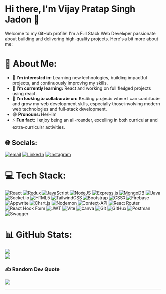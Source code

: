 # Hi there, I'm Vijay Pratap Singh Jadon 👋

Welcome to my GitHub profile! I'm a Full Stack Web Developer passionate about building and delivering high-quality projects. Here's a bit more about me:
# 💫 About Me:
- 👀 **I’m interested in:** Learning new technologies, building impactful projects, and continuously improving my skills.
- 🌱 **I’m currently learning:** React and working on full fledged projects using react.
- 💞️ **I’m looking to collaborate on:** Exciting projects where I can contribute and grow my web development skills, especially those involving modern web technologies and full-stack development.
- 😄 **Pronouns:** He/Him
- ⚡ **Fun fact:** I enjoy being an all-rounder, excelling in both curricular and extra-curricular activities.

## 🌐 Socials:
[![email](https://img.shields.io/badge/Email-D14836?logo=gmail&logoColor=white)](mailto:vijaypratapsinghjadon22@gmail.com) [![LinkedIn](https://img.shields.io/badge/LinkedIn-%230077B5.svg?logo=linkedin&logoColor=white)](https://linkedin.com/in/vijayjadon22)  [![Instagram](https://img.shields.io/badge/Instagram-%23E4405F.svg?logo=Instagram&logoColor=white)](https://instagram.com/im_vijay_jadon) 

# 💻 Tech Stack:
![React](https://img.shields.io/badge/react-%2320232a.svg?style=flat&logo=react&logoColor=%2361DAFB) ![Redux](https://img.shields.io/badge/redux-%23593d88.svg?style=flat&logo=redux&logoColor=white) ![JavaScript](https://img.shields.io/badge/javascript-%23323330.svg?style=flat&logo=javascript&logoColor=%23F7DF1E) ![NodeJS](https://img.shields.io/badge/node.js-6DA55F?style=flat&logo=node.js&logoColor=white) ![Express.js](https://img.shields.io/badge/express.js-%23404d59.svg?style=flat&logo=express&logoColor=%2361DAFB)  ![MongoDB](https://img.shields.io/badge/MongoDB-%234ea94b.svg?style=flat&logo=mongodb&logoColor=white) ![Java](https://img.shields.io/badge/java-%23ED8B00.svg?style=flat&logo=openjdk&logoColor=white) ![Socket.io](https://img.shields.io/badge/Socket.io-black?style=flat&logo=socket.io&badgeColor=010101) ![HTML5](https://img.shields.io/badge/html5-%23E34F26.svg?style=flat&logo=html5&logoColor=white) ![TailwindCSS](https://img.shields.io/badge/tailwindcss-%2338B2AC.svg?style=flat&logo=tailwind-css&logoColor=white) ![Bootstrap](https://img.shields.io/badge/bootstrap-%238511FA.svg?style=flat&logo=bootstrap&logoColor=white) ![CSS3](https://img.shields.io/badge/css3-%231572B6.svg?style=flat&logo=css3&logoColor=white) ![Firebase](https://img.shields.io/badge/firebase-%23039BE5.svg?style=flat&logo=firebase) ![Appwrite](https://img.shields.io/badge/Appwrite-%23FD366E.svg?style=flat&logo=appwrite&logoColor=white) ![Chart.js](https://img.shields.io/badge/chart.js-F5788D.svg?style=flat&logo=chart.js&logoColor=white) ![Nodemon](https://img.shields.io/badge/NODEMON-%23323330.svg?style=flat&logo=nodemon&logoColor=%BBDEAD) ![Context-API](https://img.shields.io/badge/Context--Api-000000?style=flat&logo=react) ![React Router](https://img.shields.io/badge/React_Router-CA4245?style=flat&logo=react-router&logoColor=white) ![React Hook Form](https://img.shields.io/badge/React%20Hook%20Form-%23EC5990.svg?style=flat&logo=reacthookform&logoColor=white) ![JWT](https://img.shields.io/badge/JWT-black?style=flat&logo=JSON%20web%20tokens) ![Vite](https://img.shields.io/badge/vite-%23646CFF.svg?style=flat&logo=vite&logoColor=white)  ![Canva](https://img.shields.io/badge/Canva-%2300C4CC.svg?style=flat&logo=Canva&logoColor=white) ![Git](https://img.shields.io/badge/git-%23F05033.svg?style=flat&logo=git&logoColor=white) ![GitHub](https://img.shields.io/badge/github-%23121011.svg?style=flat&logo=github&logoColor=white) ![Postman](https://img.shields.io/badge/Postman-FF6C37?style=flat&logo=postman&logoColor=white) ![Swagger](https://img.shields.io/badge/-Swagger-%23Clojure?style=flat&logo=swagger&logoColor=white)


# 📊 GitHub Stats:
![](https://github-readme-streak-stats.herokuapp.com/?user=VijayJadon22&theme=react&hide_border=false)<br/>
![](https://github-readme-stats.vercel.app/api/top-langs/?username=VijayJadon22&theme=react&hide_border=false&include_all_commits=false&count_private=false&layout=compact)

### ✍️ Random Dev Quote
![](https://quotes-github-readme.vercel.app/api?type=horizontal&theme=light)



---


